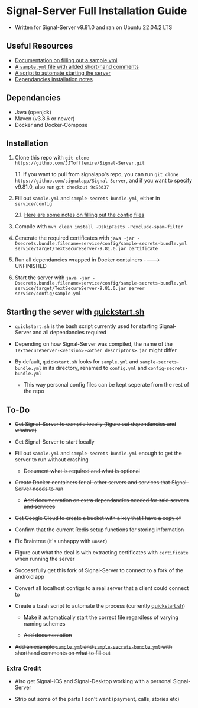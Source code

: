 # Signal-Server Full Installation Guide

- Written for Signal-Server v9.81.0 and ran on Ubuntu 22.04.2 LTS

## Useful Resources

- [Documentation on filling out a sample.yml](sample-yml-config-documentation.md)
- [A `sample.yml` file with allded short-hand comments](sample-with-added-comments.yml)
- [A script to automate starting the server](quickstart.sh)
- [Dependancies installation notes](dependancies.md)

## Dependancies

- Java (openjdk)
- Maven (v3.8.6 or newer)
- Docker and Docker-Compose

## Installation

1. Clone this repo with `git clone https://github.com/JJTofflemire/Signal-Server.git`

    1.1. If you want to pull from signalapp's repo, you can run `git clone https://github.com/signalapp/Signal-Server`, and if you want to specify v9.81.0, also run `git checkout 9c93d37`

2. Fill out `sample.yml` and `sample-secrets-bundle.yml`, either in `service/config`

    2.1. [Here are some notes on filling out the config files](sample-yml-config-documentation.md)

3. Compile with `mvn clean install -DskipTests -Pexclude-spam-filter`

4. Generate the required certificates with `java -jar -Dsecrets.bundle.filename=service/config/sample-secrets-bundle.yml service/target/TextSecureServer-9.81.0.jar certificate`

5.  Run all dependancies wrapped in Docker containers ----> UNFINISHED

6. Start the server with `java -jar -Dsecrets.bundle.filename=service/config/sample-secrets-bundle.yml service/target/TextSecureServer-9.81.0.jar server service/config/sample.yml`

## Starting the sever with [quickstart.sh](quickstart.sh)

- `quickstart.sh` is the bash script currently used for starting Signal-Server and all dependancies required

- Depending on how Signal-Server was compiled, the name of the `TextSecureServer-<version>-<other descriptors>.jar` might differ

- By default, `quickstart.sh` looks for `sample.yml` and `sample-secrets-bundle.yml` in its directory, renamed to `config.yml` and `config-secrets-bundle.yml`

  - This way personal config files can be kept seperate from the rest of the repo

## To-Do

- ~~Get Signal-Server to compile locally (figure out dependancies and whatnot)~~

- ~~Get Signal-Server to start locally~~

- Fill out `sample.yml` and `sample-secrets-bundle.yml` enough to get the server to run without crashing

    - ~~Document what is required and what is optional~~

 - ~~Create Docker containers for all other servers and services that Signal-Server needs to run~~

    - ~~Add documentation on extra dependancies needed for said servers and services~~
    
  - ~~Get Google Cloud to create a bucket with a key that I have a copy of~~
  
  - Confirm that the current Redis setup functions for storing information

  - Fix Braintree (it's unhappy with `unset`)

- Figure out what the deal is with extracting certificates with `certificate` when running the server

- Successfully get this fork of Signal-Server to connect to a fork of the android app

- Convert all localhost configs to a real server that a client could connect to

- Create a bash script to automate the process (currently [quickstart.sh](quickstart.sh))

    - Make it automatically start the correct file regardless of varying naming schemes
    
    - ~~Add documentation~~

- ~~Add an example `sample.yml` and `sample-secrets-bundle.yml` with shorthand comments on what to fill out~~

### Extra Credit

- Also get Signal-iOS and Signal-Desktop working with a personal Signal-Server

- Strip out some of the parts I don't want (payment, calls, stories etc)
